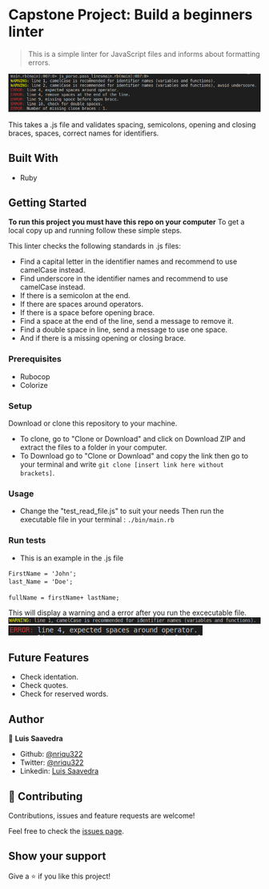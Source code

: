 # Capstone Project: Build a beginners linter

> This is a simple linter for JavaScript files and informs about formatting errors.  

![screenshot](./assets/linter-screenshot.png)

This takes a .js file and validates spacing, semicolons, opening and closing braces, spaces, correct names for identifiers.

## Built With

- Ruby

## Getting Started

**To run this project you must have this repo on your computer**
To get a local copy up and running follow these simple steps.

This linter checks the following standards in .js files: 
* Find a capital letter in the identifier names and recommend to use camelCase instead.
* Find underscore in the identifier names and recommend to use camelCase instead.
* If there is a semicolon at the end.
* If there are spaces around operators.
* If there is a space before opening brace.
* Find a space at the end of the line, send a message to remove it.
* Find a double space in line, send a message to use one space.
* And if there is a missing opening or closing brace.

### Prerequisites
- Rubocop
- Colorize

### Setup
Download or clone this repository to your machine.

* To clone, go to "Clone or Download" and click on Download ZIP and extract the files to a folder in your computer.
* To Download go to "Clone or Download" and copy the link then go to your terminal and write ``` git clone [insert link here without brackets] ```.

### Usage
* Change the "test_read_file.js" to suit your needs
  Then run the executable file in your terminal : ``` ./bin/main.rb ```

### Run tests
* This is an example in the .js file
```
FirstName = 'John';
last_Name = 'Doe';

fullName = firstName+ lastName; 
```
This will display a warning and a error after you run the excecutable file.
![warning](./assets/camelcase_screenshot.png)
![error](./assets/spaces_screenshot.png)

## Future Features

- Check identation.
- Check quotes.
- Check for reserved words.

## Author

👤 **Luis Saavedra**

- Github: [@nriqu322](https://github.com/nriqu322)
- Twitter: [@nriqu322](https://twitter.com/nriqu322)
- Linkedin: [Luis Saavedra](https://linkedin.com/in/luis-saavedra-sanchez/)

## 🤝 Contributing

Contributions, issues and feature requests are welcome!

Feel free to check the [issues page](issues/).

## Show your support

Give a ⭐️ if you like this project!